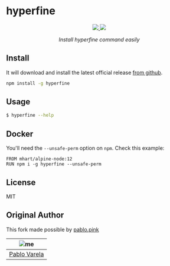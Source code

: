 # hyperfine

<p align="center">
  <a href="https://github.com/pablopunk/miny"><img src="https://img.shields.io/badge/made_with-miny-1eced8.svg" /> </a>
  <a href="https://www.npmjs.com/package/hyperfine"><img src="https://img.shields.io/npm/dt/hyperfine.svg" /></a>
</p>

<p align="center">
  <i>Install hyperfine command easily</i>
</p>

## Install

It will download and install the latest official release [from github](https://github.com/sharkdp/hyperfine/releases).

```sh
npm install -g hyperfine
```

## Usage

```bash
$ hyperfine --help
```

## Docker

You'll need the `--unsafe-perm` option on `npm`. Check this example:

```
FROM mhart/alpine-node:12
RUN npm i -g hyperfine --unsafe-perm
```

## License

MIT

## Original Author

This fork made possible by [pablo.pink](https://pablo.pink)

| ![me](https://gravatar.com/avatar/fa50aeff0ddd6e63273a068b04353d9d?size=100) |
| ---------------------------------------------------------------------------- |
| [Pablo Varela](https://pablo.pink)                                           |
